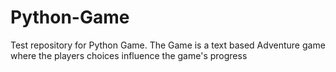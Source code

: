 # Python-Game
Test repository for Python Game. The Game is a text based Adventure game where the players choices influence the game's progress
